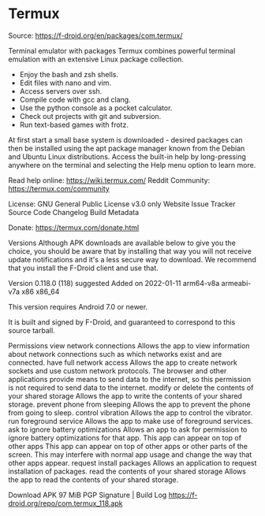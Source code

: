 # Termux
Source: https://f-droid.org/en/packages/com.termux/

Terminal emulator with packages
Termux combines powerful terminal emulation with an extensive Linux package
collection.

* Enjoy the bash and zsh shells.
* Edit files with nano and vim.
* Access servers over ssh.
* Compile code with gcc and clang.
* Use the python console as a pocket calculator.
* Check out projects with git and subversion.
* Run text-based games with frotz.

At first start a small base system is downloaded - desired packages can then be
installed using the apt package manager known from the Debian and Ubuntu Linux
distributions. Access the built-in help by long-pressing anywhere on the
terminal and selecting the Help menu option to learn more.

Read help online: https://wiki.termux.com/
Reddit Community: https://termux.com/community

License: GNU General Public License v3.0 only Website Issue Tracker Source Code Changelog Build Metadata

Donate: https://termux.com/donate.html
   
Versions
Although APK downloads are available below to give you the choice, you should be aware that by installing that way you will not receive update notifications and it's a less secure way to download. We recommend that you install the F-Droid client and use that.

Version 0.118.0 (118) suggested Added on 2022-01-11
arm64-v8a armeabi-v7a x86 x86_64

This version requires Android 7.0 or newer.

It is built and signed by F-Droid, and guaranteed to correspond to this source tarball.

Permissions
view network connections
Allows the app to view information about network connections such as which networks exist and are connected.
have full network access
Allows the app to create network sockets and use custom network protocols. The browser and other applications provide means to send data to the internet, so this permission is not required to send data to the internet.
modify or delete the contents of your shared storage
Allows the app to write the contents of your shared storage.
prevent phone from sleeping
Allows the app to prevent the phone from going to sleep.
control vibration
Allows the app to control the vibrator.
run foreground service
Allows the app to make use of foreground services.
ask to ignore battery optimizations
Allows an app to ask for permission to ignore battery optimizations for that app.
This app can appear on top of other apps
This app can appear on top of other apps or other parts of the screen. This may interfere with normal app usage and change the way that other apps appear.
request install packages
Allows an application to request installation of packages.
read the contents of your shared storage
Allows the app to read the contents of your shared storage.

Download APK 97 MiB PGP Signature | Build Log
https://f-droid.org/repo/com.termux_118.apk
